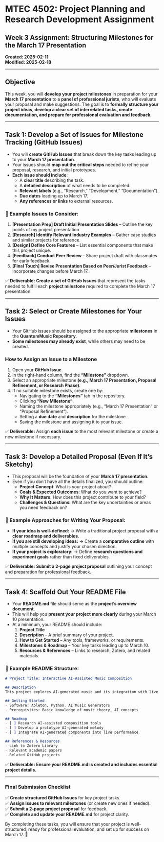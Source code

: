 # MTEC 4502: Project Planning and Research Development Assignment  

## Week 3 Assignment: Structuring Milestones for the March 17 Presentation  
**Created: 2025-02-11**  
**Modified: 2025-02-18**  

---

## **Objective**  
This week, you will **develop your project milestones** in preparation for your **March 17 presentation** to a **panel of professional jurists**, who will evaluate your proposal and make suggestions. The goal is to **formally structure your project ideas, develop a clear set of interrelated tasks, create documentation, and prepare for professional evaluation and feedback**.  

---

## **Task 1: Develop a Set of Issues for Milestone Tracking (GitHub Issues)**  
- You will **create GitHub Issues** that break down the key tasks leading up to your **March 17 presentation**.  
- Your issues should **map out the critical steps** needed to refine your proposal, research, and initial prototypes.  
- **Each issue should include:**  
  - A **clear title** describing the task.  
  - A **detailed description** of what needs to be completed.  
  - **Relevant labels** (e.g., “Research,” “Development,” “Documentation”).  
  - **Due dates** leading up to March 17.  
  - **Any references or links** to external resources.  

### 📌 Example Issues to Consider:  
1. **[Presentation Prep] Draft Initial Presentation Slides** – Outline the key points of my project presentation.  
2. **[Research] Identify Relevant Industry Examples** – Gather case studies and similar projects for reference.  
3. **[Design] Define Core Features** – List essential components that make this project unique.  
4. **[Feedback] Conduct Peer Review** – Share project draft with classmates for early feedback.  
5. **[Final Touch] Revise Presentation Based on Peer/Jurist Feedback** – Incorporate changes before March 17.  

✅ **Deliverable:** **Create a set of GitHub Issues** that represent the tasks needed to fulfill each **project milestone** required to complete the March 17 presentation.  

---

## **Task 2: Select or Create Milestones for Your Issues**  
- Your GitHub issues should be assigned to the appropriate **milestones** in the **QuantumMusic Repository**.  
- **Some milestones may already exist**, while others may need to be created.

### **How to Assign an Issue to a Milestone**  
1. Open your **GitHub Issue**.
2. In the right-hand column, find the **“Milestone”** dropdown.
3. Select an appropriate milestone **(e.g., March 17 Presentation, Proposal Refinement, or Research Phase).**  
4. If no suitable milestone exists, create one by:
   - Navigating to the **“Milestones”** tab in the repository.
   - Clicking **“New Milestone”**.
   - Naming the milestone appropriately (e.g., “March 17 Presentation” or “Proposal Refinement”).
   - Setting a **due date** and **description** for the milestone.
   - Saving the milestone and assigning it to your issue.  

✅ **Deliverable:** Assign **each issue** to the most relevant milestone or create a new milestone if necessary.  

---

## **Task 3: Develop a Detailed Proposal (Even If It’s Sketchy)**  
- This proposal will be the foundation of your **March 17 presentation**.  
- Even if you don’t have all the details finalized, you should outline:  
  - **Project Concept**: What is your project about?  
  - **Goals & Expected Outcomes**: What do you want to achieve?  
  - **Why It Matters**: How does this project contribute to your field?  
  - **Challenges & Questions**: What are the key uncertainties or areas you need feedback on?  

### 📌 Example Approaches for Writing Your Proposal:  
- **If your idea is well-defined:** → Write a traditional project proposal with a **clear roadmap and deliverables**.  
- **If you are still developing ideas:** → Create a **comparative outline** with multiple concepts and justify your chosen direction.  
- **If your project is exploratory:** → Define **research questions and experiment goals** rather than fixed deliverables.  

✅ **Deliverable:** **Submit a 2-page project proposal** outlining your concept and preparation for professional feedback.  

---

## **Task 4: Scaffold Out Your README File**  
- Your **README.md** file should serve as the **project’s overview document**.  
- This will help you **present your project more clearly** during your March 10 presentation.  
- At a minimum, your README should include:  
  1. **Project Title**  
  2. **Description** – A brief summary of your project.  
  3. **How to Get Started** – Any tools, frameworks, or requirements.  
  4. **Milestones & Roadmap** – Your key tasks leading up to March 10.  
  5. **Resources & References** – Links to research, Zotero, and related materials.  

### 📌 Example README Structure:  
```md
# Project Title: Interactive AI-Assisted Music Composition  

## Description  
This project explores AI-generated music and its integration with live performance.  

## Getting Started  
- Software: Ableton, Python, AI Music Generators  
- Prerequisites: Basic knowledge of music theory, AI concepts  

## Roadmap  
- [ ] Research AI-assisted composition tools  
- [ ] Develop a prototype AI-generated melody  
- [ ] Integrate AI-generated components into live performance  

## References & Resources  
- Link to Zotero Library  
- Relevant academic papers  
- Related GitHub projects  
```

✅ **Deliverable:** **Ensure your README.md is created and includes essential project details.**  

---

### **Final Submission Checklist**  
✅ **Create structured GitHub Issues** for key project tasks.  
✅ **Assign Issues to relevant milestones** (or create new ones if needed).  
✅ **Submit a 2-page project proposal** for feedback.  
✅ **Complete and update your README.md** for project clarity.  

By completing these tasks, you will ensure that your project is well-structured, ready for professional evaluation, and set up for success on March 17. 🚀
